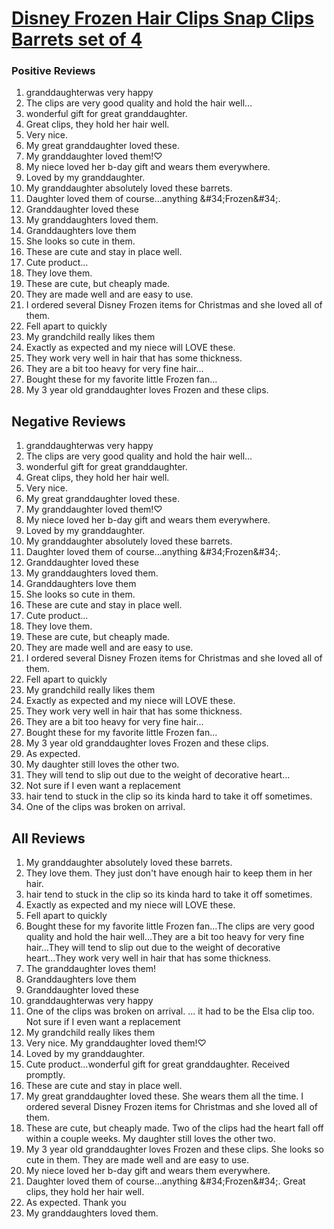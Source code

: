 # [Disney Frozen Hair Clips Snap Clips Barrets set of 4](https://products.checkmycream.com/products/Disney-Frozen-Hair-Clips-Snap-Clips-Barrets-set-of-4.html)

### Positive Reviews

<ol>
      <li>granddaughterwas very happy</li>
      <li>The clips are very good quality and hold the hair well...</li>
      <li>wonderful gift for great granddaughter.</li>
      <li>Great clips, they hold her hair well.</li>
      <li>Very nice.</li>
      <li>My great granddaughter loved these.  </li>
      <li>My granddaughter loved them!♡</li>
      <li>My niece loved her b-day gift and wears them everywhere.</li>
      <li>Loved by my granddaughter.</li>
      <li>My granddaughter absolutely loved these barrets.</li>
      <li>Daughter loved them of course...anything &amp;#34;Frozen&amp;#34;.</li>
      <li>Granddaughter loved these</li>
      <li>My granddaughters loved them.</li>
      <li>Granddaughters love them</li>
      <li>She looks so cute in them.</li>
      <li>These are cute and stay in place well.</li>
      <li>Cute product...</li>
      <li>They love them.</li>
      <li>These are cute, but cheaply made.  </li>
      <li>They are made well and are easy to use.</li>
      <li>I ordered several Disney Frozen items for Christmas and she loved all of them.</li>
      <li>Fell apart to quickly</li>
      <li>My grandchild really likes them</li>
      <li>Exactly as expected and my niece will LOVE these.</li>
      <li>They work very well in hair that has some thickness.</li>
      <li>They are a bit too heavy for very fine hair...</li>
      <li>Bought these for my favorite little Frozen fan...</li>
      <li>My 3 year old granddaughter loves Frozen and these clips.</li>
</ol>


<h2>Negative Reviews</h2>
<ol>
<li> granddaughterwas very happy</li>
<li> The clips are very good quality and hold the hair well...</li>
<li> wonderful gift for great granddaughter.</li>
<li> Great clips, they hold her hair well.</li>
<li> Very nice.</li>
<li> My great granddaughter loved these.  </li>
<li> My granddaughter loved them!♡</li>
<li> My niece loved her b-day gift and wears them everywhere.</li>
<li> Loved by my granddaughter.</li>
<li> My granddaughter absolutely loved these barrets.</li>
<li> Daughter loved them of course...anything &amp;#34;Frozen&amp;#34;.</li>
<li> Granddaughter loved these</li>
<li> My granddaughters loved them.</li>
<li> Granddaughters love them</li>
<li> She looks so cute in them.</li>
<li> These are cute and stay in place well.</li>
<li> Cute product...</li>
<li> They love them.</li>
<li> These are cute, but cheaply made.  </li>
<li> They are made well and are easy to use.</li>
<li> I ordered several Disney Frozen items for Christmas and she loved all of them.</li>
<li> Fell apart to quickly</li>
<li> My grandchild really likes them</li>
<li> Exactly as expected and my niece will LOVE these.</li>
<li> They work very well in hair that has some thickness.</li>
<li> They are a bit too heavy for very fine hair...</li>
<li> Bought these for my favorite little Frozen fan...</li>
<li> My 3 year old granddaughter loves Frozen and these clips.</li>
<li> As expected.</li>
<li> My daughter still loves the other two.</li>
<li> They will tend to slip out due to the weight of decorative heart...</li>
<li> Not sure if I even want a replacement</li>
<li> hair tend to stuck in the clip so its kinda hard to take it off sometimes.</li>
<li> One of the clips was broken on arrival.</li>
</ol>

<h2>All Reviews</h2>

<ol>
    <li> My granddaughter absolutely loved these barrets.</li>
    <li> They love them. They just don&#x27;t have enough hair to keep them in her hair.</li>
    <li> hair tend to stuck in the clip so its kinda hard to take it off sometimes.</li>
    <li> Exactly as expected and my niece will LOVE these.</li>
    <li> Fell apart to quickly</li>
    <li> Bought these for my favorite little Frozen fan...The clips are very good quality and hold the hair well...They are a bit too heavy for very fine hair...They will tend to slip out due to the weight of decorative heart...They work very well in hair that has some thickness.</li>
    <li> The granddaughter loves them!</li>
    <li> Granddaughters love them</li>
    <li> Granddaughter loved these</li>
    <li> granddaughterwas very happy</li>
    <li> One of the clips was broken on arrival. ... it had to be the Elsa clip too.  Not sure if I even want a replacement</li>
    <li> My grandchild really likes them</li>
    <li> Very nice. My granddaughter loved them!♡</li>
    <li> Loved by my granddaughter.</li>
    <li> Cute product...wonderful gift for great granddaughter. Received promptly.</li>
    <li> These are cute and stay in place well.</li>
    <li> My great granddaughter loved these.  She wears them all the time.  I ordered several Disney Frozen items for Christmas and she loved all of them.</li>
    <li> These are cute, but cheaply made.  Two of the clips had the heart fall off within a couple weeks.  My daughter still loves the other two.</li>
    <li> My 3 year old granddaughter loves Frozen and these clips. She looks so cute in them. They are made well and are easy to use.</li>
    <li> My niece loved her b-day gift and wears them everywhere.</li>
    <li> Daughter loved them of course...anything &amp;#34;Frozen&amp;#34;. Great clips, they hold her hair well.</li>
    <li> As expected. Thank you</li>
    <li> My granddaughters loved them.</li>
</ol>




